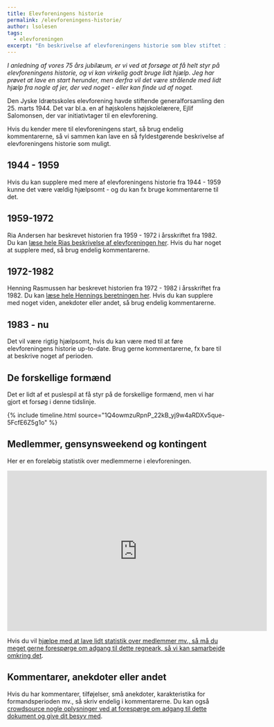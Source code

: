 ```yaml
---
title: Elevforeningens historie
permalink: /elevforeningens-historie/
author: lsolesen
tags:
  - elevforeningen
excerpt: "En beskrivelse af elevforeningens historie som blev stiftet i 1944."
---
```


_I anledning af vores 75 års jubilæum, er vi ved at forsøge at få helt styr på elevforeningens historie, og vi kan virkelig godt bruge lidt hjælp. Jeg har prøvet at lave en start herunder, men derfra vil det være strålende med lidt hjælp fra nogle af jer, der ved noget - eller kan finde ud af noget._

Den Jyske Idrætsskoles elevforening havde stiftende generalforsamling den 25. marts 1944. Det var bl.a. en af højskolens højskolelærere, Ejlif Salomonsen, der var initiativtager til en elevforening. 

Hvis du kender mere til elevforeningens start, så brug endelig kommentarerne, så vi sammen kan lave en så fyldestgørende beskrivelse af elevforeningens historie som muligt.

## 1944 - 1959
Hvis du kan supplere med mere af elevforeningens historie fra 1944 - 1959 kunne det være vældig hjælpsomt - og du kan fx bruge kommentarerne til det.

## 1959-1972
Ria Andersen har beskrevet historien fra 1959 - 1972 i årsskriftet fra 1982. Du kan [læse hele Rias beskrivelse af elevforeningen her](/elevforeningens-historie-1959-1972/). Hvis du har noget at supplere med, så brug endelig kommentarerne.

## 1972-1982
Henning Rasmussen har beskrevet historien fra 1972 - 1982 i årsskriftet fra 1982. Du kan [læse hele Hennings beretningen her](/elevforeningens-historie-1972-1982/). Hvis du kan supplere med noget viden, anekdoter eller andet, så brug endelig kommentarerne. 

## 1983 - nu
Det vil være rigtig hjælpsomt, hvis du kan være med til at føre elevforeningens historie up-to-date. Brug gerne kommentarerne, fx bare til at beskrive noget af perioden.

## De forskellige formænd

Det er lidt af et puslespil at få styr på de forskellige formænd, men vi har gjort et forsøg i denne tidslinje.

{% include timeline.html source="1Q4owmzuRpnP_22kB_yj9w4aRDXv5que-5FcfE6Z5g1o" %}

## Medlemmer, gensynsweekend og kontingent

Her er en foreløbig statistik over medlemmerne i elevforeningen.

<iframe width="600" height="371" seamless frameborder="0" scrolling="no" src="https://docs.google.com/spreadsheets/d/e/2PACX-1vQ8CB8kUrlrdCQkE5pFg2q-dPUb6Z2QJUw5AzbscmYU7LfrwLVA-QAG25tPzRUOcOgdrw5c-iHAC5Db/pubchart?oid=1443129613&amp;format=interactive"></iframe>

Hvis du vil [hjælpe med at lave lidt statistik over medlemmer mv., så må du meget gerne forespørge om adgang til dette regneark, så vi kan samarbejde omkring det](https://docs.google.com/spreadsheets/d/1PW66L7vKTdD9dAaKX3G6OiakozXkxhJbnQADZ8CRlX0/edit?usp=sharing).

## Kommentarer, anekdoter eller andet

Hvis du har kommentarer, tilføjelser, små anekdoter, karakteristika for formandsperioden mv., så skriv endelig i kommentarerne. Du kan også [crowdsource nogle oplysninger ved at forespørge om adgang til dette dokument og give dit besyv med](https://docs.google.com/document/d/1VzlPKdzmBmbrVbVNCMq7qquWNmZfTHwZeZWWktLF3tc/edit?usp=sharing).
